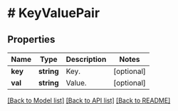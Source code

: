 # # KeyValuePair

## Properties

Name | Type | Description | Notes
------------ | ------------- | ------------- | -------------
**key** | **string** | Key. | [optional] 
**val** | **string** | Value. | [optional] 

[[Back to Model list]](../../README.md#documentation-for-models) [[Back to API list]](../../README.md#documentation-for-api-endpoints) [[Back to README]](../../README.md)


